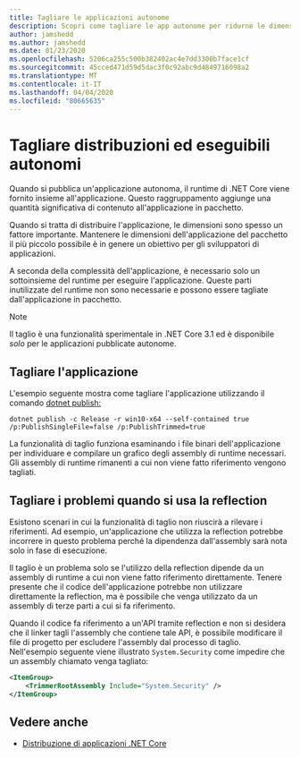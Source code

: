 ```yaml
---
title: Tagliare le applicazioni autonome
description: Scopri come tagliare le app autonome per ridurne le dimensioni. .NET Core raggruppa il runtime con un'app pubblicata in modo autonomo e in genere include più tempo di runtime.
author: jamshedd
ms.author: jamshedd
ms.date: 01/23/2020
ms.openlocfilehash: 5206ca255c500b382402ac4e7dd3300b7face1cf
ms.sourcegitcommit: 45cced471d59d5dac3f0c92abc9d4849716098a2
ms.translationtype: MT
ms.contentlocale: it-IT
ms.lasthandoff: 04/04/2020
ms.locfileid: "80665635"
---
```

# <a name="trim-self-contained-deployments-and-executables"></a>Tagliare distribuzioni ed eseguibili autonomi

Quando si pubblica un'applicazione autonoma, il runtime di .NET Core viene fornito insieme all'applicazione. Questo raggruppamento aggiunge una quantità significativa di contenuto all'applicazione in pacchetto.

Quando si tratta di distribuire l'applicazione, le dimensioni sono spesso un fattore importante. Mantenere le dimensioni dell'applicazione del pacchetto il più piccolo possibile è in genere un obiettivo per gli sviluppatori di applicazioni.

A seconda della complessità dell'applicazione, è necessario solo un sottoinsieme del runtime per eseguire l'applicazione. Queste parti inutilizzate del runtime non sono necessarie e possono essere tagliate dall'applicazione in pacchetto.

> [!NOTE]
> Il taglio è una funzionalità sperimentale in .NET Core 3.1 ed è disponibile _solo_ per le applicazioni pubblicate autonome.

## <a name="trim-your-application"></a>Tagliare l'applicazione

L'esempio seguente mostra come tagliare l'applicazione utilizzando il comando [dotnet publish:](../tools/dotnet-publish.md)

```dotnetcli
dotnet publish -c Release -r win10-x64 --self-contained true /p:PublishSingleFile=false /p:PublishTrimmed=true
```

La funzionalità di taglio funziona esaminando i file binari dell'applicazione per individuare e compilare un grafico degli assembly di runtime necessari. Gli assembly di runtime rimanenti a cui non viene fatto riferimento vengono tagliati.

## <a name="trimming-issues-when-using-reflection"></a>Tagliare i problemi quando si usa la reflection

Esistono scenari in cui la funzionalità di taglio non riuscirà a rilevare i riferimenti. Ad esempio, un'applicazione che utilizza la reflection potrebbe incorrere in questo problema perché la dipendenza dall'assembly sarà nota solo in fase di esecuzione.

Il taglio è un problema solo se l'utilizzo della reflection dipende da un assembly di runtime a cui non viene fatto riferimento direttamente. Tenere presente che il codice dell'applicazione potrebbe non utilizzare direttamente la reflection, ma è possibile che venga utilizzato da un assembly di terze parti a cui si fa riferimento.

Quando il codice fa riferimento a un'API tramite reflection e non si desidera che il linker tagli l'assembly che contiene tale API, è possibile modificare il file di progetto per escludere l'assembly dal processo di taglio. Nell'esempio seguente viene illustrato `System.Security` come impedire che un assembly chiamato venga tagliato:

```xml
<ItemGroup>
    <TrimmerRootAssembly Include="System.Security" />
</ItemGroup>
```

## <a name="see-also"></a>Vedere anche

- [Distribuzione di applicazioni .NET Core](index.md)
